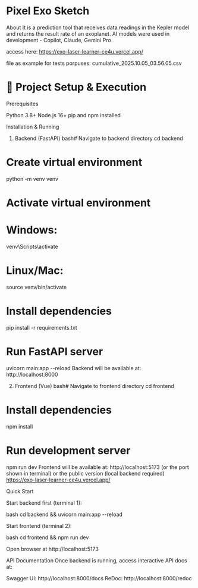 # Pixel Exo Sketch

About
It is a prediction tool that receives data readings in the Kepler model and returns the result rate of an exoplanet.
AI models were used in development - Copilot, Claude, Gemini Pro


access here: https://exo-laser-learner-ce4u.vercel.app/

file as example for tests porpuses: cumulative_2025.10.05_03.56.05.csv

# 🚀 Project Setup & Execution
Prerequisites

Python 3.8+
Node.js 16+
pip and npm installed

Installation & Running
1. Backend (FastAPI)
bash# Navigate to backend directory
cd backend

# Create virtual environment
python -m venv venv

# Activate virtual environment
# Windows:
venv\Scripts\activate
# Linux/Mac:
source venv/bin/activate

# Install dependencies
pip install -r requirements.txt

# Run FastAPI server
uvicorn main:app --reload
Backend will be available at: http://localhost:8000

2. Frontend (Vue)
bash# Navigate to frontend directory
cd frontend

# Install dependencies
npm install

# Run development server
npm run dev
Frontend will be available at: http://localhost:5173 (or the port shown in terminal) or the public version (local backend required) https://exo-laser-learner-ce4u.vercel.app/

Quick Start

Start backend first (terminal 1):

bash   cd backend && uvicorn main:app --reload

Start frontend (terminal 2):

bash   cd frontend && npm run dev

Open browser at http://localhost:5173


API Documentation
Once backend is running, access interactive API docs at:

Swagger UI: http://localhost:8000/docs
ReDoc: http://localhost:8000/redoc
